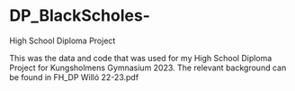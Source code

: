 # DP_BlackScholes-
High School Diploma Project

This was the data and code that was used for my High School Diploma Project for Kungsholmens Gymnasium 2023.
The relevant background can be found in FH_DP Willó 22-23.pdf
